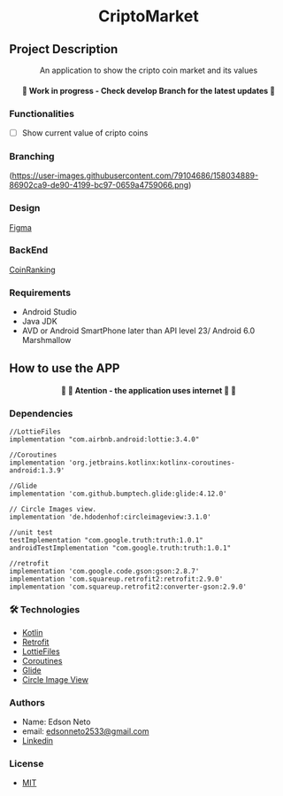 <h1 align="center">CriptoMarket</h1>



## Project Description
<p align="center">An application to show the cripto coin market and its values</p>


<h4 align="center"> 
	🚧   Work in progress - Check develop Branch for the latest updates  🚧
</h4>


### Functionalities

- [ ] Show current value of cripto coins

### Branching

(https://user-images.githubusercontent.com/79104686/158034889-86902ca9-de90-4199-bc97-0659a4759066.png)


### Design

[Figma](https://www.figma.com/file/uWe8yjysaIOMgdM58oW0FQ/Crypto-Trading-Application-UI-Kit-(Community)?node-id=146%3A10)

### BackEnd

[CoinRanking](https://developers.coinranking.com/api/documentation/coins)

### Requirements 

- Android Studio
- Java JDK
- AVD or Android SmartPhone later than API level 23/ Android 6.0 Marshmallow

## How to use the APP
<h4 align="center"> 
	🚧 🚨  Atention - the application uses internet 🚨 🚧 
</h4>



### Dependencies 
    
    //LottieFiles
    implementation "com.airbnb.android:lottie:3.4.0"

    //Coroutines
    implementation 'org.jetbrains.kotlinx:kotlinx-coroutines-android:1.3.9'

    //Glide
    implementation 'com.github.bumptech.glide:glide:4.12.0'

    // Circle Images view.
    implementation 'de.hdodenhof:circleimageview:3.1.0'

    //unit test
    testImplementation "com.google.truth:truth:1.0.1"
    androidTestImplementation "com.google.truth:truth:1.0.1"

    //retrofit
    implementation 'com.google.code.gson:gson:2.8.7'
    implementation 'com.squareup.retrofit2:retrofit:2.9.0'
    implementation 'com.squareup.retrofit2:converter-gson:2.9.0'


### 🛠 Technologies 

- [Kotlin](https://kotlinlang.org)
- [Retrofit](https://square.github.io/retrofit/) 
- [LottieFiles](https://lottiefiles.com)
- [Coroutines](https://kotlinlang.org/docs/coroutines-overview.html)
- [Glide](https://github.com/bumptech/glide)
- [Circle Image View](https://github.com/hdodenhof/CircleImageView)

### Authors
- Name: Edson Neto
- email: edsonneto2533@gmail.com
- [Linkedin](https://www.linkedin.com/in/edson-neto-55779b167/)


### License 
- [MIT](https://github.com/KdMeuDinSerasa/kdmeudinAppFinal/blob/main/License)




